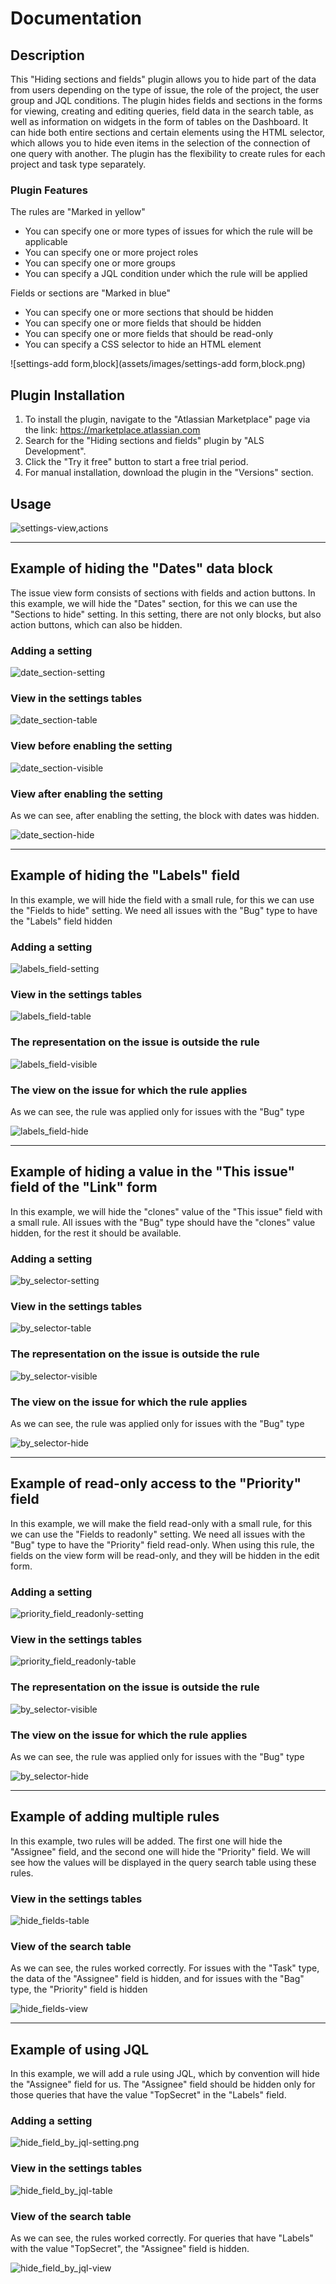 # Documentation

## Description

This "Hiding sections and fields" plugin allows you to hide part of the data from users depending on the type of issue, the role of the project, the user group and JQL conditions. The plugin hides fields and sections in the forms for viewing, creating and editing queries, field data in the search table, as well as information on widgets in the form of tables on the Dashboard. It can hide both entire sections and certain elements using the HTML selector, which allows you to hide even items in the selection of the connection of one query with another. The plugin has the flexibility to create rules for each project and task type separately.

### Plugin Features

The rules are "Marked in yellow"

* You can specify one or more types of issues for which the rule will be applicable
* You can specify one or more project roles
* You can specify one or more groups
* You can specify a JQL condition under which the rule will be applied

Fields or sections are "Marked in blue"

* You can specify one or more sections that should be hidden
* You can specify one or more fields that should be hidden
* You can specify one or more fields that should be read-only
* You can specify a CSS selector to hide an HTML element

![settings-add form,block](assets/images/settings-add form,block.png)

## Plugin Installation

1. To install the plugin, navigate to the "Atlassian Marketplace" page via the link: <https://marketplace.atlassian.com>
2. Search for the "Hiding sections and fields" plugin by "ALS Development".
3. Click the "Try it free" button to start a free trial period.
4. For manual installation, download the plugin in the "Versions" section.

## Usage

![settings-view,actions](assets/images/settings-view,actions.png)

---

## Example of hiding the "Dates" data block

The issue view form consists of sections with fields and action buttons.
In this example, we will hide the "Dates" section, for this we can use the "Sections to hide" setting.
In this setting, there are not only blocks, but also action buttons, which can also be hidden.

### Adding a setting
![date_section-setting](assets/images/date_section-setting.png)

### View in the settings tables
![date_section-table](assets/images/date_section-table.png)

### View before enabling the setting
![date_section-visible](assets/images/date_section-visible.png)

### View after enabling the setting

As we can see, after enabling the setting, the block with dates was hidden.

![date_section-hide](assets/images/date_section-hide.png)

---

## Example of hiding the "Labels" field

In this example, we will hide the field with a small rule, for this we can use the "Fields to hide" setting. 
We need all issues with the "Bug" type to have the "Labels" field hidden

### Adding a setting
![labels_field-setting](assets/images/labels_field-setting.png)

### View in the settings tables
![labels_field-table](assets/images/labels_field-table.png)

### The representation on the issue is outside the rule
![labels_field-visible](assets/images/labels_field-visible.png)

### The view on the issue for which the rule applies

As we can see, the rule was applied only for issues with the "Bug" type

![labels_field-hide](assets/images/labels_field-hide.png)

---

## Example of hiding a value in the "This issue" field of the "Link" form

In this example, we will hide the "clones" value of the "This issue" field with a small rule.
All issues with the "Bug" type should have the "clones" value hidden, for the rest it should be available.

### Adding a setting
![by_selector-setting](assets/images/by_selector-setting.png)

### View in the settings tables
![by_selector-table](assets/images/by_selector-table.png)

### The representation on the issue is outside the rule
![by_selector-visible](assets/images/by_selector-visible.png)

### The view on the issue for which the rule applies

As we can see, the rule was applied only for issues with the "Bug" type

![by_selector-hide](assets/images/by_selector-hide.png)

---

## Example of read-only access to the "Priority" field

In this example, we will make the field read-only with a small rule, for this we can use the "Fields to readonly" setting.
We need all issues with the "Bug" type to have the "Priority" field read-only.
When using this rule, the fields on the view form will be read-only, and they will be hidden in the edit form.

### Adding a setting
![priority_field_readonly-setting](assets/images/priority_field_readonly-setting.png)

### View in the settings tables
![priority_field_readonly-table](assets/images/priority_field_readonly-table.png)

### The representation on the issue is outside the rule
![by_selector-visible](assets/images/priority_field_readonly-visible.png)

### The view on the issue for which the rule applies

As we can see, the rule was applied only for issues with the "Bug" type

![by_selector-hide](assets/images/priority_field_readonly-hide.png)

---

## Example of adding multiple rules

In this example, two rules will be added. The first one will hide the "Assignee" field, and the second one will hide the "Priority" field.
We will see how the values will be displayed in the query search table using these rules.

### View in the settings tables
![hide_fields-table](assets/images/hide_fields-table.png)

### View of the search table

As we can see, the rules worked correctly. For issues with the "Task" type, the data of the "Assignee" field is hidden, and for issues with the "Bag" type, the "Priority" field is hidden

![hide_fields-view](assets/images/hide_fields-view.png)

---

## Example of using JQL

In this example, we will add a rule using JQL, which by convention will hide the "Assignee" field for us.
The "Assignee" field should be hidden only for those queries that have the value "TopSecret" in the "Labels" field.

### Adding a setting
![hide_field_by_jql-setting.png](assets/images/hide_field_by_jql-setting.png)

### View in the settings tables
![hide_field_by_jql-table](assets/images/hide_field_by_jql-table.png)

### View of the search table

As we can see, the rules worked correctly. For queries that have "Labels" with the value "TopSecret", the "Assignee" field is hidden.

![hide_field_by_jql-view](assets/images/hide_field_by_jql-view.png)
